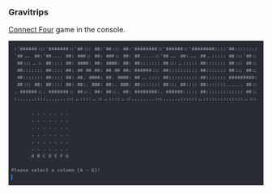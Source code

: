 ### Gravitrips

[Connect Four](https://en.wikipedia.org/wiki/Connect_Four) game in the console.

![](img/title.png)
